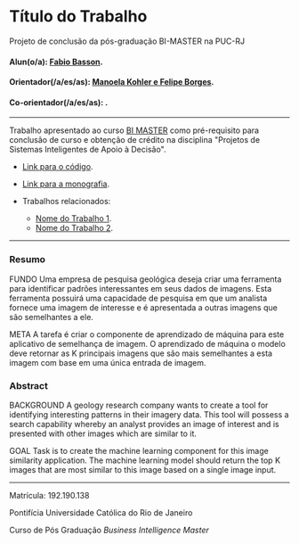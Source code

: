 <!-- antes de enviar a versão final, solicitamos que todos os comentários, colocados para orientação ao aluno, sejam removidos do arquivo -->

# Título do Trabalho

Projeto de conclusão da pós-graduação BI-MASTER na PUC-RJ

#### Alun(o/a): [Fabio Basson](https://github.com/link_do_github).
#### Orientador(/a/es/as): [Manoela Kohler e Felipe Borges](https://github.com/link_do_github).
#### Co-orientador(/a/es/as): [](https://github.com/link_do_github). <!-- caso não aplicável, remover esta linha -->

---

Trabalho apresentado ao curso [BI MASTER](https://ica.puc-rio.ai/bi-master) como pré-requisito para conclusão de curso e obtenção de crédito na disciplina "Projetos de Sistemas Inteligentes de Apoio à Decisão".

- [Link para o código](https://github.com/fabiobasson/Bi-Master/blob/main/fire-detection.ipynb). <!-- caso não aplicável, remover esta linha -->

- [Link para a monografia](https://link_da_monografia.com). <!-- caso não aplicável, remover esta linha -->

- Trabalhos relacionados: <!-- caso não aplicável, remover estas linhas -->
    - [Nome do Trabalho 1](https://link_do_trabalho.com).
    - [Nome do Trabalho 2](https://link_do_trabalho.com).

---

### Resumo

<!-- trocar o texto abaixo pelo resumo do trabalho, em português -->

FUNDO
Uma empresa de pesquisa geológica deseja criar uma ferramenta para identificar padrões interessantes em seus dados de imagens. Esta ferramenta
possuirá uma capacidade de pesquisa em que um analista fornece uma imagem de interesse e é apresentada a outras imagens
que são semelhantes a ele.

META
A tarefa é criar o componente de aprendizado de máquina para este aplicativo de semelhança de imagem. O aprendizado de máquina
o modelo deve retornar as K principais imagens que são mais semelhantes a esta imagem com base em uma única entrada de imagem.

### Abstract <!-- Opcional! Caso não aplicável, remover esta seção -->

<!-- trocar o texto abaixo pelo resumo do trabalho, em inglês -->

BACKGROUND
A geology research company wants to create a tool for identifying interesting patterns in their imagery data. This tool
will possess a search capability whereby an analyst provides an image of interest and is presented with other images
which are similar to it.

GOAL
Task is to create the machine learning component for this image similarity application. The machine learning
model should return the top K images that are most similar to this image based on a single image input.


---

Matrícula: 192.190.138

Pontifícia Universidade Católica do Rio de Janeiro

Curso de Pós Graduação *Business Intelligence Master*
